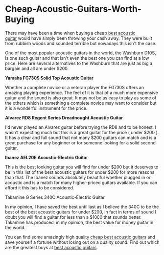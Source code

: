 # Cheap-Acoustic-Guitars-Worth-Buying
<p>There may have been a time when buying a cheap&nbsp;<a class="external" href="https://best-of-acoustic-guitar.blogspot.com/2020/01/z-ztdm-41-full-size-acoustic-guitar.html" target="_blank" rel="noreferrer noopener">best acoustic guitar</a>&nbsp;would have simply been throwing your cash away. They were built from rubbish woods and sounded terrible but nowadays this isn't the case.</p>
<p>One of the most popular acoustic guitars in the world, the Washburn D10S, is one such guitar and that isn't even the best one you can find at a low price. Here are several alternatives to the Washburn that are just as big a bargain and all are under $200.</p>
<p><strong>Yamaha FG730S Solid Top Acoustic Guitar</strong></p>
<p>Whether a complete novice or a veteran player the FG730S offers an amazing playing experience. The feel of it is that of a much more expensive guitar and the sound is also great. It may not be as easy to play as some of the others which is something a complete novice may want to consider but it is a wonderful instrument for the price.</p>
<p><strong>Alvarez RD8 Regent Series Dreadnought Acoustic Guitar</strong></p>
<p>I'd never played an Alvarez guitar before trying the RD8 and to be honest, I wasn't expecting much but this is a great guitar for the price ( under $200 ). It has a clear and full sound that not many $200 guitars can match and is a great purchase for any beginner or for someone looking for a solid second guitar.</p>
<p><strong>Ibanez AEL20E Acoustic-Electric Guita</strong>r</p>
<p>This is the best looking guitar you will find for under $200 but it deserves to be in this list of the best acoustic guitars for under $200 for more reasons than that. The Ibanez sounds absolutely beautiful whether plugged in or acoustic and is a match for many higher-priced guitars available. If you can afford it this has to be considered.</p>
<p>Takamine G Series 340C Acoustic-Electric Guitar</p>
<p>In my opinion, I have saved the best until last as I believe the 340C to be the best of the best acoustic guitars for under $200, in fact in terms of sound I doubt you will find a guitar for less than a $1000 that sounds better. Takamine has produced, in my opinion, the best value for money guitar in the world.</p>
<p>You can find some amazingly high quality&nbsp;<a class="external" href="https://best-of-acoustic-guitar.blogspot.com/2020/01/z-ztdm-41-full-size-acoustic-guitar.html" target="_blank" rel="noreferrer noopener">cheap best acoustic guitars</a>&nbsp;and save yourself a fortune without losing out on a quality sound. Find out which are the greatest buys at&nbsp;<a class="external" href="https://best-of-acoustic-guitar.blogspot.com/" target="_blank" rel="noreferrer noopener">best acoustic guitars</a>.</p>
